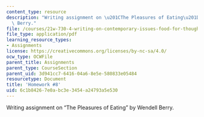 ```yaml
---
content_type: resource
description: "Writing assignment on \u201CThe Pleasures of Eating\u201D by Wendell\
  \ Berry."
file: /courses/21w-730-4-writing-on-contemporary-issues-food-for-thought-writing-and-reading-about-the-cultures-of-food-fall-2008/6c1b84267e0abc3e3454a24793a5e530_hw_8.pdf
file_type: application/pdf
learning_resource_types:
- Assignments
license: https://creativecommons.org/licenses/by-nc-sa/4.0/
ocw_type: OCWFile
parent_title: Assignments
parent_type: CourseSection
parent_uid: 3d941cc7-6416-04a6-8e5e-580833e05484
resourcetype: Document
title: 'Homework #8'
uid: 6c1b8426-7e0a-bc3e-3454-a24793a5e530
---
```

Writing assignment on “The Pleasures of Eating” by Wendell Berry.